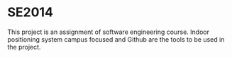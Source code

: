 SE2014
======

This project is an assignment of software engineering course. Indoor positioning system campus focused and Github are the tools to be used in the project. 
